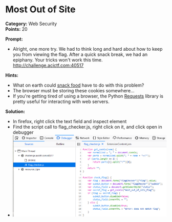 # Most Out of Site #

**Category:**	Web Security  
**Points:**	20

**Prompt:** 
* Alright, one more try. We had to think long and hard about how to keep you from viewing the flag. After a quick snack break, we had an epiphany. Your tricks won't work this time. http://challenge.acictf.com:40517 

**Hints:** 
* What on earth could [snack food](https://en.wikipedia.org/wiki/HTTP_cookie) have to do with this problem? 
* The browser must be storing these cookies somewhere… 
* If you're getting tired of using a browser, the Python [Requests](https://requests.readthedocs.io/en/master/) library is pretty useful for interacting with web servers. 

**Solution:**
* In firefox, right click the text field and inspect element
* Find the script call to flag_checker.js, right click on it, and click open in debugger
* ![solution](./MostOutOfSite1.png)
